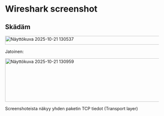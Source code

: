 # Wireshark screenshot

## Skädäm

<img width="1759" height="29" alt="Näyttökuva 2025-10-21 130537" src="https://github.com/user-attachments/assets/e136693c-5ad0-4cef-8b59-a76618ebd2b8" />

Jatoinen:

<img width="1299" height="143" alt="Näyttökuva 2025-10-21 130959" src="https://github.com/user-attachments/assets/f0674dfb-8e04-41fc-8dd8-3270e307cf75" />

Screenshoteista näkyy yhden paketin TCP tiedot (Transport layer)
